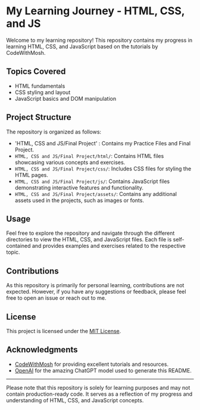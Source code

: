 # My Learning Journey - HTML, CSS, and JS

Welcome to my learning repository! This repository contains my progress in learning HTML, CSS, and JavaScript based on the tutorials by CodeWithMosh.

## Topics Covered

- HTML fundamentals
- CSS styling and layout
- JavaScript basics and DOM manipulation

## Project Structure

The repository is organized as follows:

- 'HTML, CSS and JS/Final Project' : Contains my Practice Files and Final Project.
- `HTML, CSS and JS/Final Project/html/`: Contains HTML files showcasing various concepts and exercises.
- `HTML, CSS and JS/Final Project/css/`: Includes CSS files for styling the HTML pages.
- `HTML, CSS and JS/Final Project/js/`: Contains JavaScript files demonstrating interactive features and functionality.
- `HTML, CSS and JS/Final Project/assets/`: Contains any additional assets used in the projects, such as images or fonts.

## Usage

Feel free to explore the repository and navigate through the different directories to view the HTML, CSS, and JavaScript files. Each file is self-contained and provides examples and exercises related to the respective topic.

## Contributions

As this repository is primarily for personal learning, contributions are not expected. However, if you have any suggestions or feedback, please feel free to open an issue or reach out to me.

## License

This project is licensed under the [MIT License](LICENSE).

## Acknowledgments

- [CodeWithMosh](https://codewithmosh.com) for providing excellent tutorials and resources.
- [OpenAI](https://openai.com) for the amazing ChatGPT model used to generate this README.

---

Please note that this repository is solely for learning purposes and may not contain production-ready code. It serves as a reflection of my progress and understanding of HTML, CSS, and JavaScript concepts.
